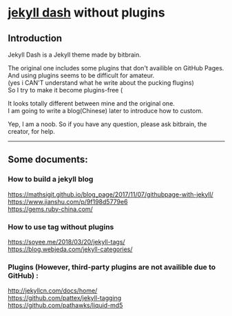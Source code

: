 # [jekyll dash](https://github.com/bitbrain/jekyll-dash) without plugins

## Introduction  

Jekyll Dash is a Jekyll theme made by bitbrain.

The original one includes some plugins that don't availible on GitHub Pages.  
And using plugins seems to be difficult for amateur.  
(yes i CAN'T understand what he write about the pucking flugins)   
So I try to make it become plugins-free (

It looks totally different between mine and the original one.  
I am going to write a blog(Chinese) later to introduce how to custom.

Yep, I am a noob. So if you have any question, please ask bitbrain, the creator, for help.  

---

## Some documents:  
### How to build a jekyll blog  
https://mathsigit.github.io/blog_page/2017/11/07/githubpage-with-jekyll/  
https://www.jianshu.com/p/9f198d5779e6  
https://gems.ruby-china.com/  

### How to use tag without plugins  
https://soyee.me/2018/03/20/jekyll-tags/  
https://blog.webjeda.com/jekyll-categories/  

### Plugins (However, third-party plugins are not availible due to GitHub) :  
http://jekyllcn.com/docs/home/  
https://github.com/pattex/jekyll-tagging  
https://github.com/pathawks/liquid-md5
